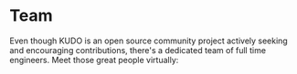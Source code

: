 # Team

Even though KUDO is an open source community project actively seeking and encouraging contributions, there's a dedicated team of full time engineers. Meet those great people virtually:

<Authors />
